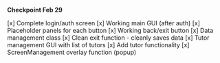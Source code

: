 **Checkpoint Feb 29**

[x] Complete login/auth screen
[x] Working main GUI (after auth)
    [x] Placeholder panels for each button
    [x] Working back/exit button
[x] Data management class
[x] Clean exit function - cleanly saves data
[x] Tutor management GUI with list of tutors
[x] Add tutor functionality
    [x] ScreenManagement overlay function (popup)